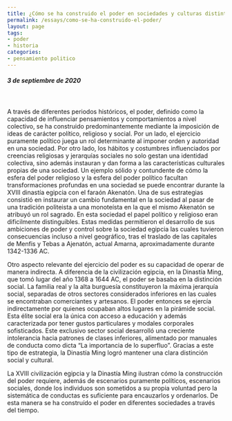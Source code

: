 ```yaml
---
title: ¿Cómo se ha construido el poder en sociedades y culturas distintas a lo largo de la historia?
permalink: /essays/como-se-ha-construido-el-poder/
layout: page
tags: 
- poder
- historia
categories:
- pensamiento politico
---
```


##### 3 de septiembre de 2020

<br>

A través de diferentes periodos históricos, el poder, definido como la capacidad de influenciar pensamientos y comportamientos a nivel colectivo, se ha construido predominantemente mediante la imposición de ideas de carácter político, religioso y social. Por un lado, el ejercicio puramente político juega un rol determinante al imponer orden y autoridad en una sociedad. Por otro lado, los hábitos y costumbres influenciados por creencias religiosas y jerarquías sociales no solo gestan una identidad colectiva, sino además instauran y dan forma a las características culturales propias de una sociedad. 
Un ejemplo sólido y contundente de cómo la esfera del poder religioso y la esfera del poder político facultan transformaciones profundas en una sociedad se puede encontrar durante la XVIII dinastía egipcia con el faraón Akenatón. Una de sus estrategias consistió en instaurar un cambio fundamental en la sociedad al pasar de una tradición politeista a una monoteísta en la que el mismo Akenatón se atribuyó un rol sagrado. En esta sociedad el papel político y religioso eran dificilmente distinguibles. Estas medidas permitieron el desarrollo de sus ambiciones de poder y control sobre la sociedad egipcia las cuales tuvieron consecuencias incluso a nivel geográfico, tras el traslado de las capitales de Menfis y Tebas a Ajenatón, actual Amarna, aproximadamente durante 1342-1336 AC.

Otro aspecto relevante del ejercicio del poder es su capacidad de operar de manera indirecta. A diferencia de la civilización egipcia, en la Dinastía Ming, que tomó lugar del año 1368 a 1644 AC, el poder se basaba en la distinción social. La familia real y la alta burguesía constituyeron la máxima jerarquía social, separadas de otros sectores considerados inferiores en las cuales se encontraban comerciantes y artesanos. El poder entonces se ejercía indirectamente por quienes ocupaban altos lugares en la pirámide social. Esta élite social era la única con acceso a educación y además caracterizada por tener gustos particulares y modales corporales sofisticados. Este exclusivo sector social desarrolló una creciente intolerancia hacia patrones de clases inferiores, alimentado por manuales de conducta como dicta “La importancia de lo superfluo”. Gracias a este tipo de estrategia, la Dinastía Ming logró mantener una clara distinción social y cultural. 

La XVIII civilización egipcia y la Dinastía Ming ilustran cómo la construcción del poder requiere, además de escenarios puramente políticos, escenarios sociales, donde los individuos son sometidos a su propia voluntad pero la sistemática de conductas es suficiente para encauzarlos y ordenarlos. De esta manera se ha construído el poder en diferentes sociedades a través del tiempo.